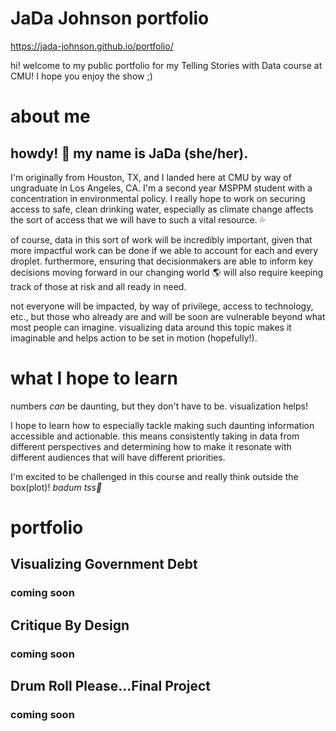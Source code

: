 # JaDa Johnson portfolio
https://jada-johnson.github.io/portfolio/ 

hi! welcome to my public portfolio for my Telling Stories with Data course at CMU! I hope you enjoy the show ;)

# about me

## howdy! 🤠  my name is JaDa (she/her).

I'm originally from Houston, TX, and I landed here at CMU by way of ungraduate in Los Angeles, CA. I'm a second year MSPPM student with a concentration in environmental policy. I really hope to work on securing access to safe, clean drinking water, especially as climate change affects the sort of access that we will have to such a vital resource. 💦 

of course, data in this sort of work will be incredibly important, given that more impactful work can be done if we able to account for each and every droplet. furthermore, ensuring that decisionmakers are able to inform key decisions moving forward in our changing world 🌎 will also require keeping track of those at risk and all ready in need.

not everyone will be impacted, by way of privilege, access to technology, etc., but those who already are and will be soon are vulnerable beyond what most people can imagine. visualizing data around this topic makes it imaginable and helps action to be set in motion (hopefully!).

# what I hope to learn

numbers *can* be daunting, but they don't have to be. visualization helps!

I hope to learn how to especially tackle making such daunting information accessible and actionable. this means consistently taking in data from different perspectives and determining how to make it resonate with different audiences that will have different priorities.

I'm excited to be challenged in this course and really think outside the box(plot)! *badum tss🥁*

# portfolio
 ## Visualizing Government Debt
 
 ### coming soon
 
 ## Critique By Design
 
 ### coming soon
 
 ## Drum Roll Please...Final Project

 ### coming soon
